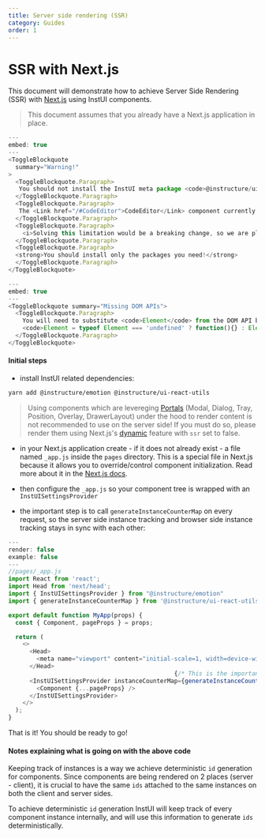 ```yaml
---
title: Server side rendering (SSR)
category: Guides
order: 1
---
```


# SSR with Next.js

This document will demonstrate how to achieve Server Side Rendering (SSR) with [Next.js](https://nextjs.org/) using InstUI components.

> This document assumes that you already have a Next.js application in place.

```javascript
---
embed: true
---
<ToggleBlockquote
  summary="Warning!"
>
  <ToggleBlockquote.Paragraph>
   You should not install the InstUI meta package <code>@instructure/ui</code> since it has components that are not yet Server Side Renderable out of the box.
  </ToggleBlockquote.Paragraph>
  <ToggleBlockquote.Paragraph>
   The <Link href="/#CodeEditor">CodeEditor</Link> component currently relies on browser specific API's, thus it won't work with SSR! (You can still render it with Next.js's <Link target="_blank" href="https://nextjs.org/docs/advanced-features/dynamic-import#with-no-ssr">dynamic</Link> feature while making sure not to render it on the server side.)
  </ToggleBlockquote.Paragraph>
  <ToggleBlockquote.Paragraph>
    <i>Solving this limitation would be a breaking change, so we are planning to do this in the next major version of InstUI (v9).</i>
  </ToggleBlockquote.Paragraph>
  <ToggleBlockquote.Paragraph>
  <strong>You should install only the packages you need!</strong>
  </ToggleBlockquote.Paragraph>
</ToggleBlockquote>
```

```javascript
---
embed: true
---
<ToggleBlockquote summary="Missing DOM APIs">
  <ToggleBlockquote.Paragraph>
    You will need to substitute <code>Element</code> from the DOM API because it is used by some components:
    <code>Element = typeof Element === 'undefined' ? function(){} : Element</code>
  </ToggleBlockquote.Paragraph>
</ToggleBlockquote>
```

#### Initial steps

- install InstUI related dependencies:

```sh
yarn add @instructure/emotion @instructure/ui-react-utils
```

> Using components which are levereging [Portals](/#Portal) (Modal, Dialog, Tray, Position, Overlay, DrawerLayout) under the hood to render content is not recommended to use on the server side!
> If you must do so, please render them using Next.js's [dynamic](https://nextjs.org/docs/advanced-features/dynamic-import#with-no-ssr) feature with `ssr` set to false.

- in your Next.js application create - if it does not already exist - a file named `_app.js` inside the `pages` directory. This is a special file in Next.js because it allows you to override/control component initialization. Read more about it in the [Next.js docs](https://nextjs.org/docs/advanced-features/custom-app).

- then configure the `_app.js` so your component tree is wrapped with an `InstUISettingsProvider`
- the important step is to call `generateInstanceCounterMap` on every request, so the server side instance tracking and browser side instance tracking stays in sync with each other:

```js
---
render: false
example: false
---
//pages/_app.js
import React from 'react';
import Head from 'next/head';
import { InstUISettingsProvider } from "@instructure/emotion"
import { generateInstanceCounterMap } from '@instructure/ui-react-utils'

export default function MyApp(props) {
  const { Component, pageProps } = props;

  return (
    <>
      <Head>
        <meta name="viewport" content="initial-scale=1, width=device-width" />
      </Head>
                                               {/* This is the important step */}
      <InstUISettingsProvider instanceCounterMap={generateInstanceCounterMap()}>
        <Component {...pageProps} />
      </InstUISettingsProvider>
    </>
  );
}
```

That is it! You should be ready to go!

#### Notes explaining what is going on with the above code

Keeping track of instances is a way we achieve deterministic `id` generation for components. Since components are being rendered on 2 places (server - client), it is crucial to have the same `ids` attached to the same instances on both the client and server sides.

To achieve deterministic `id` generation InstUI will keep track of every component instance internally, and will use this information to generate `ids` deterministically.
